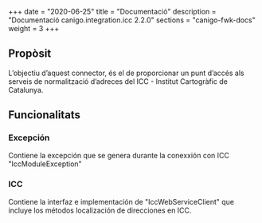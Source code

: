 +++
date        = "2020-06-25"
title       = "Documentació"
description = "Documentació canigo.integration.icc 2.2.0"
sections    = "canigo-fwk-docs"
weight      = 3
+++

## Propòsit

L’objectiu d’aquest connector, és el de proporcionar un punt d’accés als serveis de normalització d’adreces del ICC - Institut Cartogràfic de Catalunya.

## Funcionalitats

### Excepción

Contiene la excepción que se genera durante la conexxión con ICC "IccModuleException"

### ICC

Contiene la interfaz e implementación de "IccWebServiceClient" que incluye los métodos localización de direcciones en ICC. 
